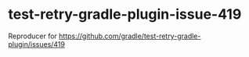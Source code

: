 # test-retry-gradle-plugin-issue-419
Reproducer for https://github.com/gradle/test-retry-gradle-plugin/issues/419
